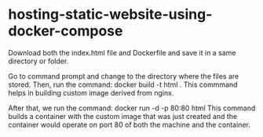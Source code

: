 # hosting-static-website-using-docker-compose
Download both the index.html file and Dockerfile and save it in a same directory or folder. 

Go to command prompt and change to the directory where the files are stored. Then, run the command:
docker build -t html .
This commmand helps in building custom image derived from nginx.

After that, we run the command:
docker run -d -p 80:80 html
This command builds a container with the custom image that was just created and the container would operate on port 80 of both the machine and the container.
